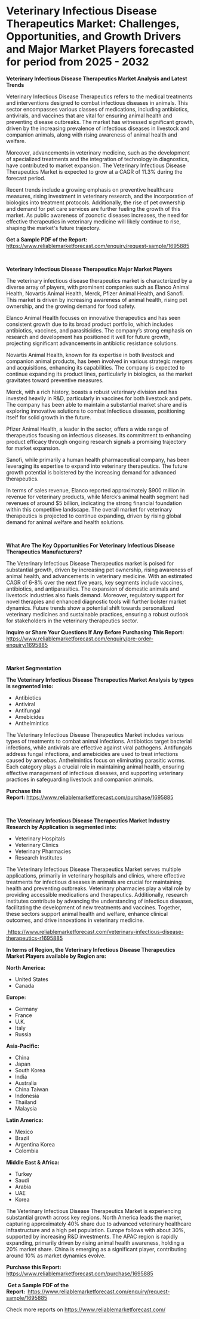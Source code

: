 <p><h1>Veterinary Infectious Disease Therapeutics Market: Challenges, Opportunities, and Growth Drivers and Major Market Players forecasted for period from 2025 - 2032</h1></p><p><strong>Veterinary Infectious Disease Therapeutics Market Analysis and Latest Trends</strong></p>
<p><p>Veterinary Infectious Disease Therapeutics refers to the medical treatments and interventions designed to combat infectious diseases in animals. This sector encompasses various classes of medications, including antibiotics, antivirals, and vaccines that are vital for ensuring animal health and preventing disease outbreaks. The market has witnessed significant growth, driven by the increasing prevalence of infectious diseases in livestock and companion animals, along with rising awareness of animal health and welfare.</p><p>Moreover, advancements in veterinary medicine, such as the development of specialized treatments and the integration of technology in diagnostics, have contributed to market expansion. The Veterinary Infectious Disease Therapeutics Market is expected to grow at a CAGR of 11.3% during the forecast period. </p><p>Recent trends include a growing emphasis on preventive healthcare measures, rising investment in veterinary research, and the incorporation of biologics into treatment protocols. Additionally, the rise of pet ownership and demand for pet care services are further fueling the growth of this market. As public awareness of zoonotic diseases increases, the need for effective therapeutics in veterinary medicine will likely continue to rise, shaping the market's future trajectory.</p></p>
<p><strong>Get a Sample PDF of the Report:&nbsp;</strong> <a href="https://www.reliablemarketforecast.com/enquiry/request-sample/1695885?utm_campaign=1888&utm_medium=2&utm_source=Github&utm_content=ia&utm_term=08012025&utm_id=veterinary-infectious-disease-therapeutics">https://www.reliablemarketforecast.com/enquiry/request-sample/1695885</a></p>
<p>&nbsp;</p>
<p><strong>Veterinary Infectious Disease Therapeutics Major Market Players</strong></p>
<p><p>The veterinary infectious disease therapeutics market is characterized by a diverse array of players, with prominent companies such as Elanco Animal Health, Novartis Animal Health, Merck, Pfizer Animal Health, and Sanofi. This market is driven by increasing awareness of animal health, rising pet ownership, and the growing demand for food safety.</p><p>Elanco Animal Health focuses on innovative therapeutics and has seen consistent growth due to its broad product portfolio, which includes antibiotics, vaccines, and parasiticides. The company’s strong emphasis on research and development has positioned it well for future growth, projecting significant advancements in antibiotic resistance solutions.</p><p>Novartis Animal Health, known for its expertise in both livestock and companion animal products, has been involved in various strategic mergers and acquisitions, enhancing its capabilities. The company is expected to continue expanding its product lines, particularly in biologics, as the market gravitates toward preventive measures.</p><p>Merck, with a rich history, boasts a robust veterinary division and has invested heavily in R&D, particularly in vaccines for both livestock and pets. The company has been able to maintain a substantial market share and is exploring innovative solutions to combat infectious diseases, positioning itself for solid growth in the future.</p><p>Pfizer Animal Health, a leader in the sector, offers a wide range of therapeutics focusing on infectious diseases. Its commitment to enhancing product efficacy through ongoing research signals a promising trajectory for market expansion.</p><p>Sanofi, while primarily a human health pharmaceutical company, has been leveraging its expertise to expand into veterinary therapeutics. The future growth potential is bolstered by the increasing demand for advanced therapeutics.</p><p>In terms of sales revenue, Elanco reported approximately $900 million in revenue for veterinary products, while Merck’s animal health segment had revenues of around $5 billion, indicating the strong financial foundation within this competitive landscape. The overall market for veterinary therapeutics is projected to continue expanding, driven by rising global demand for animal welfare and health solutions.</p></p>
<p>&nbsp;</p>
<p><strong>What Are The Key Opportunities For Veterinary Infectious Disease Therapeutics Manufacturers?</strong></p>
<p><p>The Veterinary Infectious Disease Therapeutics market is poised for substantial growth, driven by increasing pet ownership, rising awareness of animal health, and advancements in veterinary medicine. With an estimated CAGR of 6-8% over the next five years, key segments include vaccines, antibiotics, and antiparasitics. The expansion of domestic animals and livestock industries also fuels demand. Moreover, regulatory support for novel therapies and enhanced diagnostic tools will further bolster market dynamics. Future trends show a potential shift towards personalized veterinary medicines and sustainable practices, ensuring a robust outlook for stakeholders in the veterinary therapeutics sector.</p></p>
<p><strong>Inquire or Share Your Questions If Any Before Purchasing This Report:</strong> <a href="https://www.reliablemarketforecast.com/enquiry/pre-order-enquiry/1695885?utm_campaign=1888&utm_medium=2&utm_source=Github&utm_content=ia&utm_term=08012025&utm_id=veterinary-infectious-disease-therapeutics">https://www.reliablemarketforecast.com/enquiry/pre-order-enquiry/1695885</a></p>
<p>&nbsp;</p>
<p><strong>Market Segmentation</strong></p>
<p><strong>The Veterinary Infectious Disease Therapeutics Market Analysis by types is segmented into:</strong></p>
<p><ul><li>Antibiotics</li><li>Antiviral</li><li>Antifungal</li><li>Amebicides</li><li>Anthelmintics</li></ul></p>
<p><p>The Veterinary Infectious Disease Therapeutics Market includes various types of treatments to combat animal infections. Antibiotics target bacterial infections, while antivirals are effective against viral pathogens. Antifungals address fungal infections, and amebicides are used to treat infections caused by amoebas. Anthelmintics focus on eliminating parasitic worms. Each category plays a crucial role in maintaining animal health, ensuring effective management of infectious diseases, and supporting veterinary practices in safeguarding livestock and companion animals.</p></p>
<p><strong>Purchase this Report:&nbsp;</strong><a href="https://www.reliablemarketforecast.com/purchase/1695885?utm_campaign=1888&utm_medium=2&utm_source=Github&utm_content=ia&utm_term=08012025&utm_id=veterinary-infectious-disease-therapeutics">https://www.reliablemarketforecast.com/purchase/1695885</a></p>
<p>&nbsp;</p>
<p><strong>The Veterinary Infectious Disease Therapeutics Market Industry Research by Application is segmented into:</strong></p>
<p><ul><li>Veterinary Hospitals</li><li>Veterinary Clinics</li><li>Veterinary Pharmacies</li><li>Research Institutes</li></ul></p>
<p><p>The Veterinary Infectious Disease Therapeutics Market serves multiple applications, primarily in veterinary hospitals and clinics, where effective treatments for infectious diseases in animals are crucial for maintaining health and preventing outbreaks. Veterinary pharmacies play a vital role by providing accessible medications and therapeutics. Additionally, research institutes contribute by advancing the understanding of infectious diseases, facilitating the development of new treatments and vaccines. Together, these sectors support animal health and welfare, enhance clinical outcomes, and drive innovations in veterinary medicine.</p></p>
<p><a href="https://www.reliablemarketforecast.com/veterinary-infectious-disease-therapeutics-r1695885?utm_campaign=1888&utm_medium=2&utm_source=Github&utm_content=ia&utm_term=08012025&utm_id=veterinary-infectious-disease-therapeutics">&nbsp;https://www.reliablemarketforecast.com/veterinary-infectious-disease-therapeutics-r1695885</a></p>
<p><strong>In terms of Region, the Veterinary Infectious Disease Therapeutics Market Players available by Region are:</strong></p>
<p>
    <p> <strong> North America: </strong>
        <ul>
            <li>United States</li>
            <li>Canada</li>
        </ul>
        </p> 
    <p> <strong> Europe: </strong>
        <ul>
            <li>Germany</li>
            <li>France</li>
            <li>U.K.</li>
            <li>Italy</li>
            <li>Russia</li>
        </ul>
        </p> 
    <p> <strong> Asia-Pacific: </strong>
        <ul>
            <li>China</li>
            <li>Japan</li>
            <li>South Korea</li>
            <li>India</li>
            <li>Australia</li>
            <li>China Taiwan</li>
            <li>Indonesia</li>
            <li>Thailand</li>
            <li>Malaysia</li>
        </ul>
        </p> 
    <p> <strong> Latin America: </strong>
        <ul>
            <li>Mexico</li>
            <li>Brazil</li>
            <li>Argentina Korea</li>
            <li>Colombia</li>
        </ul>
        </p> 
    <p> <strong> Middle East & Africa: </strong>
        <ul>
            <li>Turkey</li>
            <li>Saudi</li>
            <li>Arabia</li>
            <li>UAE</li>
            <li>Korea</li>
        </ul>
    </p>
    </p>
<p><p>The Veterinary Infectious Disease Therapeutics Market is experiencing substantial growth across key regions. North America leads the market, capturing approximately 40% share due to advanced veterinary healthcare infrastructure and a high pet population. Europe follows with about 30%, supported by increasing R&D investments. The APAC region is rapidly expanding, primarily driven by rising animal health awareness, holding a 20% market share. China is emerging as a significant player, contributing around 10% as market dynamics evolve.</p></p>
<p><strong>Purchase this Report: </strong><a href="https://www.reliablemarketforecast.com/purchase/1695885?utm_campaign=1888&utm_medium=2&utm_source=Github&utm_content=ia&utm_term=08012025&utm_id=veterinary-infectious-disease-therapeutics">https://www.reliablemarketforecast.com/purchase/1695885</a></p>
<p>&nbsp;<strong>Get a Sample PDF of the Report:&nbsp;&nbsp;</strong><a href="https://www.reliablemarketforecast.com/enquiry/request-sample/1695885?utm_campaign=1888&utm_medium=2&utm_source=Github&utm_content=ia&utm_term=08012025&utm_id=veterinary-infectious-disease-therapeutics">https://www.reliablemarketforecast.com/enquiry/request-sample/1695885</a></p>
<p><strong></strong></p>
<p>Check more reports on <a href="https://www.reliablemarketforecast.com/?utm_campaign=1888&utm_medium=2&utm_source=Github&utm_content=ia&utm_term=08012025&utm_id=veterinary-infectious-disease-therapeutics">https://www.reliablemarketforecast.com/</a></p>